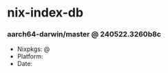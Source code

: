 # nix-index-db
### aarch64-darwin/master @ 240522.3260b8c
- Nixpkgs: @[](https://github.com/NixOS/nixpkgs/commit/3260b8cc1020677048008323c2564d434449e9c2)
- Platform: 
- Date: 
